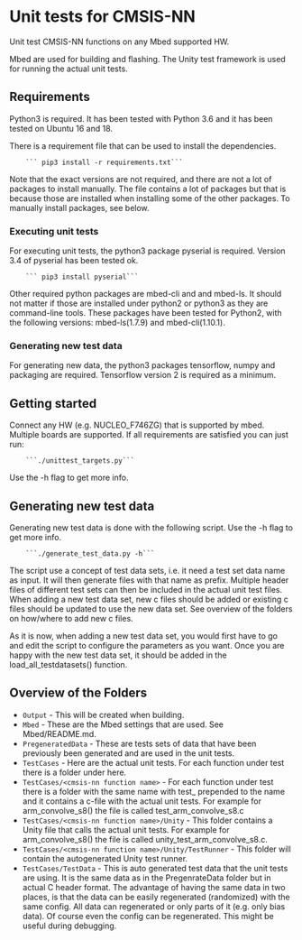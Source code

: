 # Unit tests for CMSIS-NN
Unit test CMSIS-NN functions on any Mbed supported HW.

Mbed are used for building and flashing.
The Unity test framework is used for running the actual unit tests.

## Requirements

Python3 is required.
It has been tested with Python 3.6 and it has been tested on Ubuntu 16 and 18.

There is a requirement file that can be used to install the dependencies.

```
    ``` pip3 install -r requirements.txt```

```

Note that the exact versions are not required, and there are not a lot of packages to install manually.
The file contains a lot of packages but that is because those are installed when installing some of the other packages.
To manually install packages, see below.

### Executing unit tests

For executing unit tests, the python3 package pyserial is required. Version 3.4 of pyserial has been tested ok.

```
    ``` pip3 install pyserial```

```

Other required python packages are mbed-cli and and mbed-ls. It should not matter if those are installed under python2 or python3 as they are command-line tools. These packages have been tested for Python2, with the following versions: mbed-ls(1.7.9) and mbed-cli(1.10.1).

### Generating new test data

For generating new data, the python3 packages tensorflow, numpy and packaging are required. Tensorflow version 2 is required as a minimum.

## Getting started
Connect any HW (e.g. NUCLEO_F746ZG) that is supported by mbed. Multiple boards are supported. If all requirements are satisfied you can just run:

```
    ```./unittest_targets.py```

```

Use the -h flag to get more info.

## Generating new test data
Generating new test data is done with the following script. Use the -h flag to get more info.

```
    ```./generate_test_data.py -h```

```

The script use a concept of test data sets, i.e. it need a test set data name as input. It will then generate files with that name as prefix. Multiple header files of different test sets can then be included in the actual unit test files.
When adding a new test data set, new c files should be added or existing c files should be updated to use the new data set. See overview of the folders on how/where to add new c files.

As it is now, when adding a new test data set, you would first have to go and edit the script to configure the parameters as you want.
Once you are happy with the new test data set, it should be added in the load_all_testdatasets() function.

## Overview of the Folders

- `Output` - This will be created when building.
- `Mbed` - These are the Mbed settings that are used. See Mbed/README.md.
- `PregeneratedData` - These are tests sets of data that have been previously been generated and are used in the unit tests.
- `TestCases` - Here are the actual unit tests. For each function under test there is a folder under here.
- `TestCases/<cmsis-nn function name>` - For each function under test there is a folder with the same name with test_ prepended to the name and it contains a c-file with the actual unit tests. For example for arm_convolve_s8() the file is called test_arm_convolve_s8.c
- `TestCases/<cmsis-nn function name>/Unity` - This folder contains a Unity file that calls the actual unit tests. For example for arm_convolve_s8() the file is called unity_test_arm_convolve_s8.c.
- `TestCases/<cmsis-nn function name>/Unity/TestRunner` - This folder will contain the autogenerated Unity test runner.
- `TestCases/TestData` - This is auto generated test data that the unit tests are using. It is the same data as in the PregenrateData folder but in actual C header format. The advantage of having the same data in two places, is that the data can be easily regenerated (randomized) with the same config. All data can regenerated or only parts of it (e.g. only bias data). Of course even the config can be regenerated. This might be useful during debugging.
